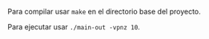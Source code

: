 Para compilar usar `make` en el directorio base del proyecto.

Para ejecutar usar `./main-out -vpnz 10`.

